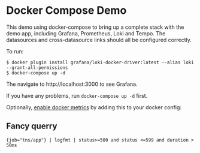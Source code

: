 # Docker Compose Demo

This demo using docker-compose to bring up a complete stack with the demo app, including Grafana, Prometheus, Loki and Tempo.
The datasources and cross-datasource links should all be configured correctly.

To run:

```shell
$ docker plugin install grafana/loki-docker-driver:latest --alias loki --grant-all-permissions
$ docker-compose up -d
```

The navigate to http://localhost:3000 to see Grafana.

If you have any problems, run `docker-compose up -d` first.

Optionally, [enable docker metrics](https://docs.docker.com/config/daemon/prometheus/) by adding this to your docker config:

## Fancy querry
```
{job="tns/app"} | logfmt | status>=500 and status <=599 and duration > 50ms
```
